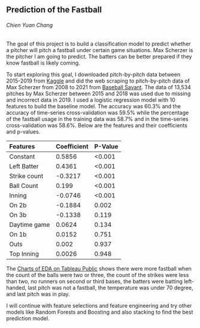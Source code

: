 ## Prediction of the Fastball
###### Chien Yuan Chang

The goal of this project is to build a classification model to predict whether a pitcher will pitch a fastball under certain game situations. Max Scherzer is the pitcher I am going to predict. The batters can be better prepared if they know fastball is likely coming. 

To start exploring this goal, I downloaded pitch-by-pitch data between 2015-2019 from [Kaggle](https://www.kaggle.com/pschale/mlb-pitch-data-20152018) and did the web scraping to pitch-by-pitch data of Max Scherzer from 2008 to 2021 from [Baseball Savant](https://baseballsavant.mlb.com/statcast_search). The data of 13,534 pitches by Max Scherzer between 2015 and 2018 was used due to missing and incorrect data in 2019. I used a logistic regression model with 10 features to build the baseline model. The accuracy was 60.3% and the accuracy of time-series cross-validation was 59.5% while the percentage of the fastball usage in the training data was 58.7% and in the time-series cross-validation was 58.6%. Below are the features and their coefficients and p-values.


Features|Coefficient|P-Value
:---|:---|:---|
Constant|0.5856|<0.001
Left Batter|0.4361|<0.001
Strike count|-0.3217|<0.001
Ball Count|0.199|<0.001
Inning|-0.0746|<0.001
On 2b|-0.1884|0.002
On 3b|-0.1338|0.119
Daytime game|0.0624|0.134
On 1b|0.0152|0.751
Outs|0.002|0.937
Top Inning|0.0026|0.948


The [Charts of EDA on Tableau Public](https://public.tableau.com/app/profile/koscew/viz/Scherzer/Game_pitch?publish=yes) shows there were more fastball when the count of the balls were two or three, the count of the strikes were less than two, no runners on second or third bases, the batters were batting left-handed, last pitch was not a fastball, the temperature was under 70 degree, and last pitch was in play.

I will continue with feature selections and feature engineering and try other models like Random Forests and Boosting and also stacking to find the best prediction model.
